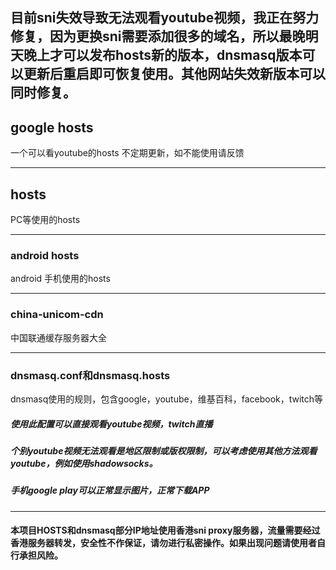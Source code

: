 ## 目前sni失效导致无法观看youtube视频，我正在努力修复，因为更换sni需要添加很多的域名，所以最晚明天晚上才可以发布hosts新的版本，dnsmasq版本可以更新后重启即可恢复使用。其他网站失效新版本可以同时修复。

## google hosts
一个可以看youtube的hosts
不定期更新，如不能使用请反馈

---
## hosts
PC等使用的hosts

---
### android hosts
android 手机使用的hosts

---

### china-unicom-cdn
中国联通缓存服务器大全

---
### dnsmasq.conf和dnsmasq.hosts
dnsmasq使用的规则，包含google，youtube，维基百科，facebook，twitch等

##### 使用此配置可以直接观看youtube视频，twitch直播
##### 个别youtube视频无法观看是地区限制或版权限制，可以考虑使用其他方法观看youtube，例如使用shadowsocks。

##### 手机google play可以正常显示图片，正常下载APP

---
#### 本项目HOSTS和dnsmasq部分IP地址使用香港sni proxy服务器，流量需要经过香港服务器转发，安全性不作保证，请勿进行私密操作。如果出现问题请使用者自行承担风险。
